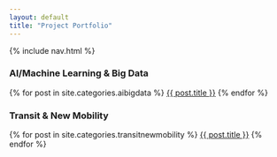 ```yaml
---
layout: default
title: "Project Portfolio"
---
```


<article>
{% include nav.html %}
</article>
 
<article>
<h3>AI/Machine Learning & Big Data</h3>

{% for post in site.categories.aibigdata %}
  <a href="{{ post.url | relative_url }}">{{ post.title }}</a>
{% endfor %}
</article>
 
<article>
<h3>Transit & New Mobility</h3>

{% for post in site.categories.transitnewmobility %}
  <a href="{{ post.url | relative_url }}">{{ post.title }}</a>
{% endfor %}
</article>
